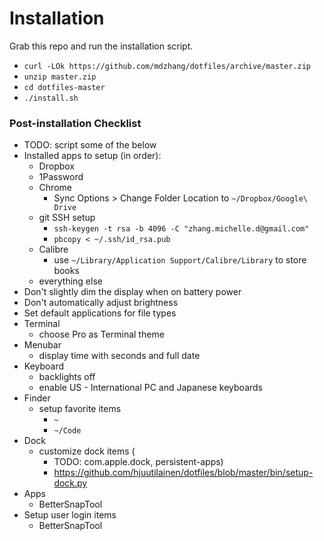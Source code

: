 # Installation

Grab this repo and run the installation script.
* `curl -LOk https://github.com/mdzhang/dotfiles/archive/master.zip`
* `unzip master.zip`
* `cd dotfiles-master`
* `./install.sh`

### Post-installation Checklist

* TODO: script some of the below
* Installed apps to setup (in order):
    * Dropbox
    * 1Password
    * Chrome
        * Sync Options > Change Folder Location to `~/Dropbox/Google\ Drive`
    * git SSH setup
        * `ssh-keygen -t rsa -b 4096 -C "zhang.michelle.d@gmail.com"`
        * `pbcopy < ~/.ssh/id_rsa.pub`
    * Calibre
        * use `~/Library/Application Support/Calibre/Library` to store books
    * everything else
* Don't slightly dim the display when on battery power
* Don't automatically adjust brightness
* Set default applications for file types
* Terminal
    * choose Pro as Terminal theme
* Menubar
    * display time with seconds and full date
* Keyboard
    * backlights off
    * enable US - International PC and Japanese keyboards
* Finder
    * setup favorite items
        * `~`
        * `~/Code`
* Dock
    * customize dock items (
        * TODO: com.apple.dock, persistent-apps)
        * https://github.com/hjuutilainen/dotfiles/blob/master/bin/setup-dock.py
* Apps
    * BetterSnapTool
* Setup user login items
    * BetterSnapTool